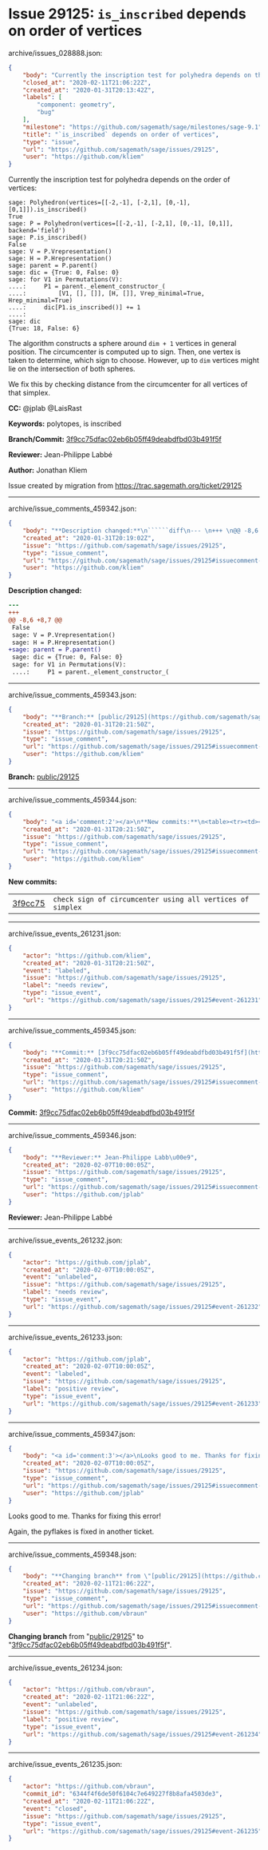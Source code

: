 # Issue 29125: `is_inscribed` depends on order of vertices

archive/issues_028888.json:
```json
{
    "body": "Currently the inscription test for polyhedra depends on the order of vertices:\n\n```\nsage: Polyhedron(vertices=[[-2,-1], [-2,1], [0,-1], [0,1]]).is_inscribed()\nTrue\nsage: P = Polyhedron(vertices=[[-2,-1], [-2,1], [0,-1], [0,1]], backend='field')\nsage: P.is_inscribed()\nFalse\nsage: V = P.Vrepresentation()\nsage: H = P.Hrepresentation()\nsage: parent = P.parent()\nsage: dic = {True: 0, False: 0}\nsage: for V1 in Permutations(V):\n....:     P1 = parent._element_constructor_(\n....:         [V1, [], []], [H, []], Vrep_minimal=True, Hrep_minimal=True)\n....:     dic[P1.is_inscribed()] += 1\n....:     \nsage: dic\n{True: 18, False: 6}\n```\n\nThe algorithm constructs a sphere around `dim + 1` vertices in general position. The circumcenter is computed up to sign. Then, one vertex is taken to determine, which sign to choose. However, up to `dim` vertices might lie on the intersection of both spheres.\n\nWe fix this by checking distance from the circumcenter for all vertices of that simplex.\n\n**CC:**  @jplab @LaisRast\n\n**Keywords:** polytopes, is inscribed\n\n**Branch/Commit:** [3f9cc75dfac02eb6b05ff49deabdfbd03b491f5f](https://github.com/sagemath/sagetrac-mirror/commit/3f9cc75dfac02eb6b05ff49deabdfbd03b491f5f)\n\n**Reviewer:** Jean-Philippe Labb\u00e9\n\n**Author:** Jonathan Kliem\n\nIssue created by migration from https://trac.sagemath.org/ticket/29125\n\n",
    "closed_at": "2020-02-11T21:06:22Z",
    "created_at": "2020-01-31T20:13:42Z",
    "labels": [
        "component: geometry",
        "bug"
    ],
    "milestone": "https://github.com/sagemath/sage/milestones/sage-9.1",
    "title": "`is_inscribed` depends on order of vertices",
    "type": "issue",
    "url": "https://github.com/sagemath/sage/issues/29125",
    "user": "https://github.com/kliem"
}
```
Currently the inscription test for polyhedra depends on the order of vertices:

```
sage: Polyhedron(vertices=[[-2,-1], [-2,1], [0,-1], [0,1]]).is_inscribed()
True
sage: P = Polyhedron(vertices=[[-2,-1], [-2,1], [0,-1], [0,1]], backend='field')
sage: P.is_inscribed()
False
sage: V = P.Vrepresentation()
sage: H = P.Hrepresentation()
sage: parent = P.parent()
sage: dic = {True: 0, False: 0}
sage: for V1 in Permutations(V):
....:     P1 = parent._element_constructor_(
....:         [V1, [], []], [H, []], Vrep_minimal=True, Hrep_minimal=True)
....:     dic[P1.is_inscribed()] += 1
....:     
sage: dic
{True: 18, False: 6}
```

The algorithm constructs a sphere around `dim + 1` vertices in general position. The circumcenter is computed up to sign. Then, one vertex is taken to determine, which sign to choose. However, up to `dim` vertices might lie on the intersection of both spheres.

We fix this by checking distance from the circumcenter for all vertices of that simplex.

**CC:**  @jplab @LaisRast

**Keywords:** polytopes, is inscribed

**Branch/Commit:** [3f9cc75dfac02eb6b05ff49deabdfbd03b491f5f](https://github.com/sagemath/sagetrac-mirror/commit/3f9cc75dfac02eb6b05ff49deabdfbd03b491f5f)

**Reviewer:** Jean-Philippe Labbé

**Author:** Jonathan Kliem

Issue created by migration from https://trac.sagemath.org/ticket/29125





---

archive/issue_comments_459342.json:
```json
{
    "body": "**Description changed:**\n``````diff\n--- \n+++ \n@@ -8,6 +8,7 @@\n False\n sage: V = P.Vrepresentation()\n sage: H = P.Hrepresentation()\n+sage: parent = P.parent()\n sage: dic = {True: 0, False: 0}\n sage: for V1 in Permutations(V):\n ....:     P1 = parent._element_constructor_(\n``````\n",
    "created_at": "2020-01-31T20:19:02Z",
    "issue": "https://github.com/sagemath/sage/issues/29125",
    "type": "issue_comment",
    "url": "https://github.com/sagemath/sage/issues/29125#issuecomment-459342",
    "user": "https://github.com/kliem"
}
```

**Description changed:**
``````diff
--- 
+++ 
@@ -8,6 +8,7 @@
 False
 sage: V = P.Vrepresentation()
 sage: H = P.Hrepresentation()
+sage: parent = P.parent()
 sage: dic = {True: 0, False: 0}
 sage: for V1 in Permutations(V):
 ....:     P1 = parent._element_constructor_(
``````




---

archive/issue_comments_459343.json:
```json
{
    "body": "**Branch:** [public/29125](https://github.com/sagemath/sagetrac-mirror/tree/public/29125)",
    "created_at": "2020-01-31T20:21:50Z",
    "issue": "https://github.com/sagemath/sage/issues/29125",
    "type": "issue_comment",
    "url": "https://github.com/sagemath/sage/issues/29125#issuecomment-459343",
    "user": "https://github.com/kliem"
}
```

**Branch:** [public/29125](https://github.com/sagemath/sagetrac-mirror/tree/public/29125)



---

archive/issue_comments_459344.json:
```json
{
    "body": "<a id='comment:2'></a>\n**New commits:**\n<table><tr><td><a href=\"https://github.com/sagemath/sagetrac-mirror/commit/3f9cc75dfac02eb6b05ff49deabdfbd03b491f5f\">3f9cc75</a></td><td><code>check sign of circumcenter using all vertices of simplex</code></td></tr></table>\n",
    "created_at": "2020-01-31T20:21:50Z",
    "issue": "https://github.com/sagemath/sage/issues/29125",
    "type": "issue_comment",
    "url": "https://github.com/sagemath/sage/issues/29125#issuecomment-459344",
    "user": "https://github.com/kliem"
}
```

<a id='comment:2'></a>
**New commits:**
<table><tr><td><a href="https://github.com/sagemath/sagetrac-mirror/commit/3f9cc75dfac02eb6b05ff49deabdfbd03b491f5f">3f9cc75</a></td><td><code>check sign of circumcenter using all vertices of simplex</code></td></tr></table>




---

archive/issue_events_261231.json:
```json
{
    "actor": "https://github.com/kliem",
    "created_at": "2020-01-31T20:21:50Z",
    "event": "labeled",
    "issue": "https://github.com/sagemath/sage/issues/29125",
    "label": "needs review",
    "type": "issue_event",
    "url": "https://github.com/sagemath/sage/issues/29125#event-261231"
}
```



---

archive/issue_comments_459345.json:
```json
{
    "body": "**Commit:** [3f9cc75dfac02eb6b05ff49deabdfbd03b491f5f](https://github.com/sagemath/sagetrac-mirror/commit/3f9cc75dfac02eb6b05ff49deabdfbd03b491f5f)",
    "created_at": "2020-01-31T20:21:50Z",
    "issue": "https://github.com/sagemath/sage/issues/29125",
    "type": "issue_comment",
    "url": "https://github.com/sagemath/sage/issues/29125#issuecomment-459345",
    "user": "https://github.com/kliem"
}
```

**Commit:** [3f9cc75dfac02eb6b05ff49deabdfbd03b491f5f](https://github.com/sagemath/sagetrac-mirror/commit/3f9cc75dfac02eb6b05ff49deabdfbd03b491f5f)



---

archive/issue_comments_459346.json:
```json
{
    "body": "**Reviewer:** Jean-Philippe Labb\u00e9",
    "created_at": "2020-02-07T10:00:05Z",
    "issue": "https://github.com/sagemath/sage/issues/29125",
    "type": "issue_comment",
    "url": "https://github.com/sagemath/sage/issues/29125#issuecomment-459346",
    "user": "https://github.com/jplab"
}
```

**Reviewer:** Jean-Philippe Labbé



---

archive/issue_events_261232.json:
```json
{
    "actor": "https://github.com/jplab",
    "created_at": "2020-02-07T10:00:05Z",
    "event": "unlabeled",
    "issue": "https://github.com/sagemath/sage/issues/29125",
    "label": "needs review",
    "type": "issue_event",
    "url": "https://github.com/sagemath/sage/issues/29125#event-261232"
}
```



---

archive/issue_events_261233.json:
```json
{
    "actor": "https://github.com/jplab",
    "created_at": "2020-02-07T10:00:05Z",
    "event": "labeled",
    "issue": "https://github.com/sagemath/sage/issues/29125",
    "label": "positive review",
    "type": "issue_event",
    "url": "https://github.com/sagemath/sage/issues/29125#event-261233"
}
```



---

archive/issue_comments_459347.json:
```json
{
    "body": "<a id='comment:3'></a>\nLooks good to me. Thanks for fixing this error!\n\nAgain, the pyflakes is fixed in another ticket.",
    "created_at": "2020-02-07T10:00:05Z",
    "issue": "https://github.com/sagemath/sage/issues/29125",
    "type": "issue_comment",
    "url": "https://github.com/sagemath/sage/issues/29125#issuecomment-459347",
    "user": "https://github.com/jplab"
}
```

<a id='comment:3'></a>
Looks good to me. Thanks for fixing this error!

Again, the pyflakes is fixed in another ticket.



---

archive/issue_comments_459348.json:
```json
{
    "body": "**Changing branch** from \"[public/29125](https://github.com/sagemath/sagetrac-mirror/tree/public/29125)\" to \"[3f9cc75dfac02eb6b05ff49deabdfbd03b491f5f](https://github.com/sagemath/sagetrac-mirror/commit/3f9cc75dfac02eb6b05ff49deabdfbd03b491f5f)\".",
    "created_at": "2020-02-11T21:06:22Z",
    "issue": "https://github.com/sagemath/sage/issues/29125",
    "type": "issue_comment",
    "url": "https://github.com/sagemath/sage/issues/29125#issuecomment-459348",
    "user": "https://github.com/vbraun"
}
```

**Changing branch** from "[public/29125](https://github.com/sagemath/sagetrac-mirror/tree/public/29125)" to "[3f9cc75dfac02eb6b05ff49deabdfbd03b491f5f](https://github.com/sagemath/sagetrac-mirror/commit/3f9cc75dfac02eb6b05ff49deabdfbd03b491f5f)".



---

archive/issue_events_261234.json:
```json
{
    "actor": "https://github.com/vbraun",
    "created_at": "2020-02-11T21:06:22Z",
    "event": "unlabeled",
    "issue": "https://github.com/sagemath/sage/issues/29125",
    "label": "positive review",
    "type": "issue_event",
    "url": "https://github.com/sagemath/sage/issues/29125#event-261234"
}
```



---

archive/issue_events_261235.json:
```json
{
    "actor": "https://github.com/vbraun",
    "commit_id": "6344f4f6de50f6104c7e649227f8b8afa4503de3",
    "created_at": "2020-02-11T21:06:22Z",
    "event": "closed",
    "issue": "https://github.com/sagemath/sage/issues/29125",
    "type": "issue_event",
    "url": "https://github.com/sagemath/sage/issues/29125#event-261235"
}
```
